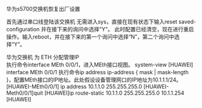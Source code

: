华为s5700交换机恢复出厂设置

首先通过串口线登陆该交换机
无需进入sys，直接在现有状态下输入reset saved-configuration 并在接下来的询问中选择"Y"。
此时配置已经清空，现在进行重启操作。输入reboot，并在接下来的第一个询问中选择“N”，第二个询问中选择“Y”。

华为交换机 为 ETH 分配管理IP  
执行命令interface MEth 0/0/1，进入MEth接口视图。
<HUAWEI> system-view 
[HUAWEI] interface MEth 0/0/1
执行命令ip address ip-address { mask | mask-length }，配置MEth接口的IP地址。此处假设设备管理网口的IP地址为10.1.1.1/24。
[HUAWEI-MEth0/0/1] ip address 10.1.1.0 255.255.255.0
[HUAWEI-Meth0/0/1]quit
[HUAWEI]ip route-static 10.1.1.0 255.255.255.0 10.1.1.254
[HUAWEI] 
